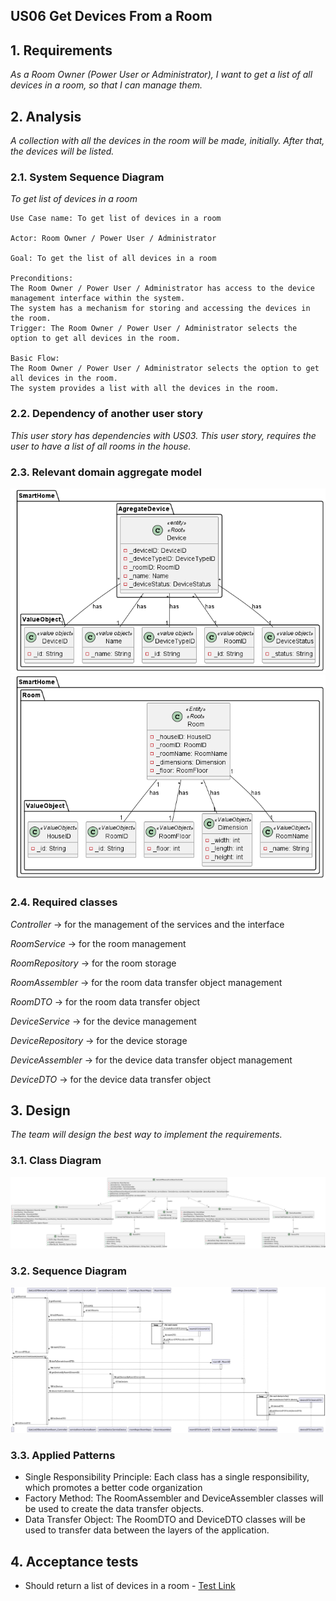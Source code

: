 ## US06 Get Devices From a Room

## 1. Requirements
_As a Room Owner (Power User or Administrator), I want to get a list of all devices in a room, so that I can manage them._

## 2. Analysis
_A collection with all the devices in the room will be made, initially. After that, the devices will be listed._

### 2.1. System Sequence Diagram
_To get list of devices in a room_

    Use Case name: To get list of devices in a room

    Actor: Room Owner / Power User / Administrator 

    Goal: To get the list of all devices in a room

    Preconditions:
    The Room Owner / Power User / Administrator has access to the device management interface within the system.
    The system has a mechanism for storing and accessing the devices in the room.
    Trigger: The Room Owner / Power User / Administrator selects the option to get all devices in the room.

    Basic Flow:
    The Room Owner / Power User / Administrator selects the option to get all devices in the room.
    The system provides a list with all the devices in the room.

### 2.2. Dependency of another user story
_This user story has dependencies with US03. This user story, requires the user to have a list of all rooms in the house._

### 2.3. Relevant domain aggregate model
![Device](../../general/agreggateModels/Device.png)
![Room](../../general/agreggateModels/Room.png)

### 2.4. Required classes
_Controller_ -> for the management of the services and the interface

_RoomService_ -> for the room management

_RoomRepository_ -> for the room storage

_RoomAssembler_ -> for the room data transfer object management

_RoomDTO_ -> for the room data transfer object

_DeviceService_ -> for the device management

_DeviceRepository_ -> for the device storage

_DeviceAssembler_ -> for the device data transfer object management

_DeviceDTO_ -> for the device data transfer object

## 3. Design
_The team will design the best way to implement the requirements._

### 3.1. Class Diagram
![ClassDiagram](artifacts/US06CD.svg)
### 3.2. Sequence Diagram
![SequenceDiagram](artifacts/US06SD.svg)

### 3.3. Applied Patterns
- Single Responsibility Principle: Each class has a single responsibility, which promotes a better code organization
- Factory Method: The RoomAssembler and DeviceAssembler classes will be used to create the data transfer objects.
- Data Transfer Object: The RoomDTO and DeviceDTO classes will be used to transfer data between the layers of the application.

## 4. Acceptance tests
- Should return a list of devices in a room - [Test Link](src/test/java/SmartHomeDDD/controller/GetDevicesFromRoomControllerTest.java#L50) 




      
